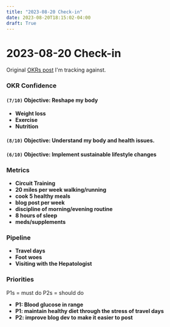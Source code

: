 ```yaml
---
title: "2023-08-20 Check-in"
date: 2023-08-20T18:15:02-04:00
draft: True
---
```


# 2023-08-20 Check-in

Original [OKRs post](/posts/okr-grids-for-health/) I'm tracking against.


### OKR Confidence

#### `(7/10)` Objective: Reshape my body
  - **Weight loss**
  - **Exercise**
  - **Nutrition**

#### `(8/10)` Objective: Understand my body and health issues.

#### `(6/10)` Objective: Implement sustainable lifestyle changes

### Metrics

- <span class="metric-red">**Circuit Training**</span>
- <span class="metric-yellow">**20 miles per week walking/running**</span>
- <span class="metric-yellow">**cook 5 healthy meals**</span>
- <span class="metric-green">**blog post per week**</span>
- <span class="metric-yellow">**discipline of morning/evening routine**</span>
- <span class="metric-green">**8 hours of sleep**</span>
- <span class="metric-green">**meds/supplements**</span>

### Pipeline

- **Travel days**
- **Foot woes**
- **Visiting with the Hepatologist**

### Priorities

P1s = must do
P2s = should do

- **P1: Blood glucose in range**
- **P1: maintain healthy diet through the stress of travel days**
- **P2: improve blog dev to make it easier to post**